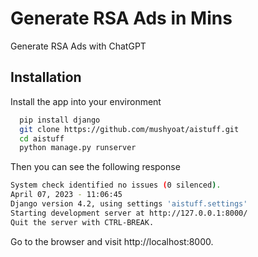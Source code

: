 # Generate RSA Ads in Mins
Generate RSA Ads with ChatGPT


## Installation

Install the app into your environment

```bash
  pip install django
  git clone https://github.com/mushyoat/aistuff.git
  cd aistuff
  python manage.py runserver
```
Then you can see the following response
```bash
System check identified no issues (0 silenced).
April 07, 2023 - 11:06:45
Django version 4.2, using settings 'aistuff.settings'
Starting development server at http://127.0.0.1:8000/
Quit the server with CTRL-BREAK.
```
Go to the browser and visit http://localhost:8000.

    